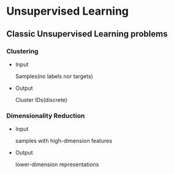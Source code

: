# Unsupervised Learning

## Classic Unsupervised Learning problems

### Clustering

*   Input

    Samples(no labels nor targets)
*   Output

    Cluster IDs(discrete)

### Dimensionality Reduction

*   Input

    samples with high-dimension features
*   Output

    lower-dimension representations

